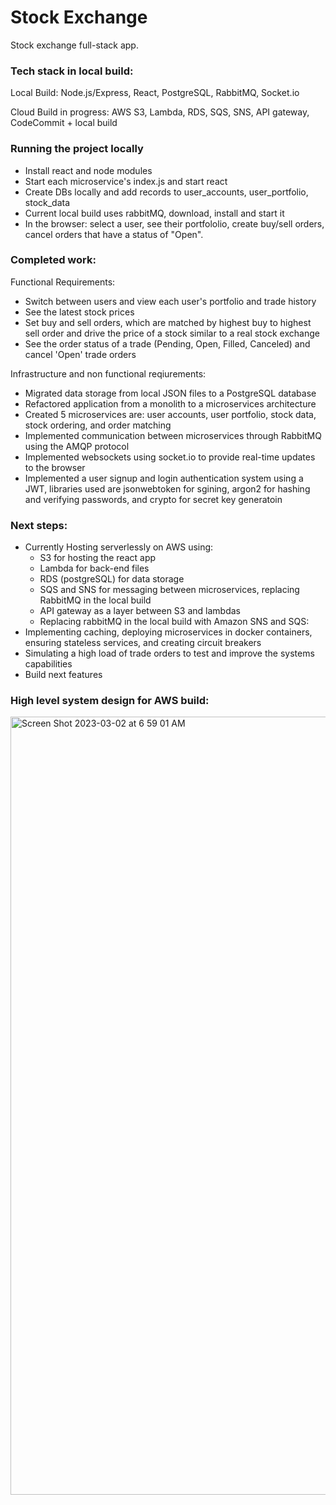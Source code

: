 # Stock Exchange

Stock exchange full-stack app.

### Tech stack in local build:

Local Build: Node.js/Express, React, PostgreSQL, RabbitMQ, Socket.io

Cloud Build in progress: AWS S3, Lambda, RDS, SQS, SNS, API gateway, CodeCommit + local build

### Running the project locally

-  Install react and node modules
-  Start each microservice's index.js and start react
-  Create DBs locally and add records to user_accounts, user_portfolio, stock_data
-  Current local build uses rabbitMQ, download, install and start it
-  In the browser: select a user, see their portfololio, create buy/sell orders, cancel orders that have a status of "Open".

### Completed work:

Functional Requirements:

-  Switch between users and view each user's portfolio and trade history
-  See the latest stock prices
-  Set buy and sell orders, which are matched by highest buy to highest sell order and drive the price of a stock similar to a real stock exchange
-  See the order status of a trade (Pending, Open, Filled, Canceled) and cancel 'Open' trade orders

Infrastructure and non functional reqiurements:

-  Migrated data storage from local JSON files to a PostgreSQL database
-  Refactored application from a monolith to a microservices architecture
-  Created 5 microservices are: user accounts, user portfolio, stock data, stock ordering, and order matching
-  Implemented communication between microservices through RabbitMQ using the AMQP protocol
-  Implemented websockets using socket.io to provide real-time updates to the browser
-  Implemented a user signup and login authentication system using a JWT, libraries used are jsonwebtoken for sgining, argon2 for hashing and verifying passwords, and crypto for secret key generatoin

### Next steps:

-  Currently Hosting serverlessly on AWS using:
   -  S3 for hosting the react app
   -  Lambda for back-end files
   -  RDS (postgreSQL) for data storage
   -  SQS and SNS for messaging between microservices, replacing RabbitMQ in the local build
   -  API gateway as a layer between S3 and lambdas
   -  Replacing rabbitMQ in the local build with Amazon SNS and SQS:
-  Implementing caching, deploying microservices in docker containers, ensuring stateless services, and creating circuit breakers
-  Simulating a high load of trade orders to test and improve the systems capabilities
-  Build next features

### High level system design for AWS build:

<img width="1245" alt="Screen Shot 2023-03-02 at 6 59 01 AM" src="https://user-images.githubusercontent.com/52921619/222810242-33159bfc-c21d-4a5b-b285-f711f8527d66.png">

